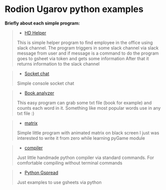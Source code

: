 # Rodion Ugarov python examples

**Briefly about each simple program:**

> - [HD Helper](https://github.com/Reddidgy/some-python-examples/tree/main/HD%20Helper)
>
> This is simple helper program to find employee in the office using slack channel.
> The program triggers in some slack channel via slack message from user
> and if message is a command to do the program goes to gsheet via token and gets some information
> After that it returns information to the slack channel

> - [Socket chat](https://github.com/Reddidgy/some-python-examples/tree/main/SocketChat)
>
> Simple console socket chat

> - [Book analyzer](https://github.com/Reddidgy/some-python-examples/tree/main/Book%20analyzer)
>
> This easy program can grab some txt file (book for example) and counts each word in it.
> Something like most popular words use in any txt file :)

> - [matrix](https://github.com/Reddidgy/some-python-examples/tree/main/matrix)
>
> Simple little program with animated matrix on black screen
> I just was interested to write it from zero while learning pyGame module

> - [compiler](https://github.com/Reddidgy/some-python-examples/tree/main/compiler)
>
> Just little handmade python compiler via standard commands.
> For comfortable compiling without terminal commands

> - [Python Gspread](https://github.com/Reddidgy/some-python-examples/tree/main/PYthonGspread)
>
> Just examples to use gsheets via python
